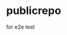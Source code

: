 # publicrepo
for e2e test

































































































































































































































































































































































































































































































































































































































































































































































































































































































































































































































































































































































































































































































































































































































































































































































































































































































































































































































































































































































































































































































































































































































































































































































































































































































































































































































































































































































































































































































































































































































































































































































































































































































































































































































































































































































































































































































































































































































































































































































































































































































































































































































































